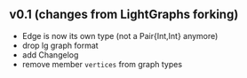 ## v0.1 (changes from LightGraphs forking)
- Edge is now its own type (not a Pair{Int,Int} anymore)
- drop lg graph format
- add Changelog
- remove member `vertices` from graph types
